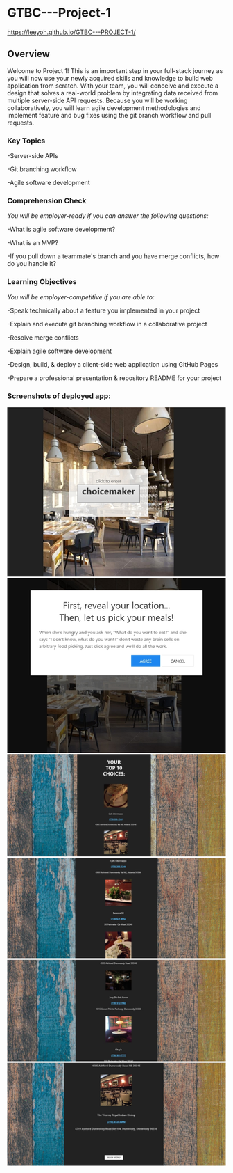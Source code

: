 # GTBC---Project-1

https://leeyoh.github.io/GTBC---PROJECT-1/


## **Overview**

Welcome to Project 1! This is an important step in your full-stack journey as you will now use your newly acquired skills and knowledge to build web application from scratch. With your team, you will conceive and execute a design that solves a real-world problem by integrating data received from multiple server-side API requests. Because you will be working collaboratively, you will learn agile development methodologies and implement feature and bug fixes using the git branch workflow and pull requests.

### **Key Topics**

-Server-side APIs

-Git branching workflow

-Agile software development

### **Comprehension Check**

*You will be employer-ready if you can answer the following questions:*

-What is agile software development?

-What is an MVP?

-If you pull down a teammate's branch and you have merge conflicts, how do you handle it?

### **Learning Objectives**

*You will be employer-competitive if you are able to:*

-Speak technically about a feature you implemented in your project

-Explain and execute git branching workflow in a collaborative project

-Resolve merge conflicts

-Explain agile software development

-Design, build, & deploy a client-side web application using GitHub Pages

-Prepare a professional presentation & repository README for your project


### Screenshots of deployed app:

<img src="Assets/Images/screenshot1.jpg">

<img src="Assets/Images/screenshot2.jpg">

<img src="Assets/Images/screenshot3.jpg">

<img src="Assets/Images/screenshot4.jpg">

<img src="Assets/Images/screenshot5.jpg">

<img src="Assets/Images/screenshot6.jpg">

